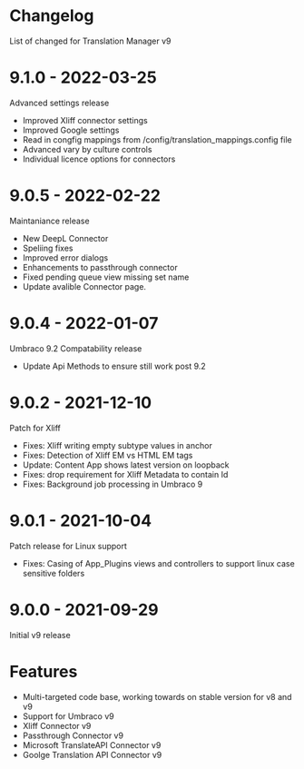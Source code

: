 # Changelog 

List of changed for Translation Manager v9

# 9.1.0 - 2022-03-25
Advanced settings release 

 - Improved Xliff connector settings
 - Improved Google settings
 - Read in congfig mappings from /config/translation_mappings.config file
 - Advanced vary by culture controls
 - Individual licence options for connectors 

# 9.0.5 - 2022-02-22
Maintaniance release 

 - New DeepL Connector
 - Speliing fixes
 - Improved error dialogs
 - Enhancements to passthrough connector
 - Fixed pending queue view missing set name
 - Update avalible Connector page.

# 9.0.4 - 2022-01-07
Umbraco 9.2 Compatability release 

 - Update Api Methods to ensure still work post 9.2

# 9.0.2 - 2021-12-10 
Patch for Xliff 

 - Fixes: Xliff writing empty subtype values in anchor
 - Fixes: Detection of Xliff EM vs HTML EM tags
 - Update: Content App shows latest version on loopback
 - Fixes: drop requirement for Xliff Metadata to contain Id
 - Fixes: Background job processing in Umbraco 9

# 9.0.1 - 2021-10-04
Patch release for Linux support 

- Fixes: Casing of App_Plugins views and controllers to support linux case sensitive folders

# 9.0.0 - 2021-09-29 

Initial v9 release 

# Features
 - Multi-targeted code base, working towards on stable version for v8 and v9
 - Support for Umbraco v9
 - Xliff Connector v9
 - Passthrough Connector v9
 - Microsoft TranslateAPI Connector v9
 - Goolge Translation API Connector v9
